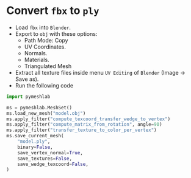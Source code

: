 # Convert `fbx` to `ply`

- Load `fbx` into `Blender`.
- Export to `obj` with these options:
  - Path Mode: Copy
  - UV Coordinates.
  - Normals.
  - Materials.
  - Triangulated Mesh
- Extract all texture files inside menu `UV Editing` of `Blender` (Image -> Save as).
- Run the following code

```python
import pymeshlab

ms = pymeshlab.MeshSet()
ms.load_new_mesh("model.obj")
ms.apply_filter("compute_texcoord_transfer_wedge_to_vertex")
ms.apply_filter("compute_matrix_from_rotation", angle=90)
ms.apply_filter("transfer_texture_to_color_per_vertex")
ms.save_current_mesh(
    "model.ply",
    binary=False,
    save_vertex_normal=True,
    save_textures=False,
    save_wedge_texcoord=False,
)
```
